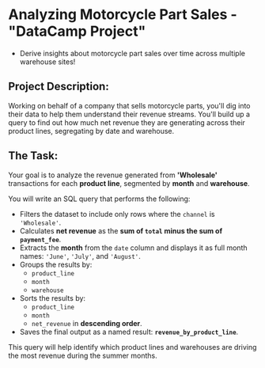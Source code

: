# Analyzing Motorcycle Part Sales - "DataCamp Project"

- Derive insights about motorcycle part sales over time across multiple warehouse sites!


## Project Description:

Working on behalf of a company that sells motorcycle parts, you'll dig into their data to help them understand their revenue streams. You'll build up a query to find out 
how much net revenue they are generating across their product lines, segregating by date and warehouse.


## The Task:

Your goal is to analyze the revenue generated from **'Wholesale'** transactions for each **product line**, segmented by **month** and **warehouse**.

You will write an SQL query that performs the following:

- Filters the dataset to include only rows where the `channel` is `'Wholesale'`.
- Calculates **net revenue** as the **sum of `total` minus the sum of `payment_fee`**.
- Extracts the **month** from the `date` column and displays it as full month names: `'June'`, `'July'`, and `'August'`.
- Groups the results by:
  - `product_line`
  - `month`
  - `warehouse`
- Sorts the results by:
  - `product_line`
  - `month`
  - `net_revenue` in **descending order**.
- Saves the final output as a named result: **`revenue_by_product_line`**.

This query will help identify which product lines and warehouses are driving the most revenue during the summer months.
	

